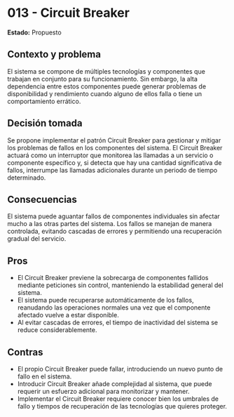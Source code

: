 # 013 - Circuit Breaker

**Estado:** Propuesto

## Contexto y problema
El sistema se compone de múltiples tecnologías y componentes que trabajan en conjunto para su funcionamiento. Sin embargo, la alta dependencia entre estos componentes puede generar problemas de disponibilidad y rendimiento cuando alguno de ellos falla o tiene un comportamiento errático.

## Decisión tomada
Se propone implementar el patrón Circuit Breaker para gestionar y mitigar los problemas de fallos en los componentes del sistema. El Circuit Breaker actuará como un interruptor que monitorea las llamadas a un servicio o componente específico y, si detecta que hay una cantidad significativa de fallos, interrumpe las llamadas adicionales durante un periodo de tiempo determinado.

## Consecuencias
El sistema puede aguantar fallos de componentes individuales sin afectar mucho a las otras partes del sistema. Los fallos se manejan de manera controlada, evitando cascadas de errores y permitiendo una recuperación gradual del servicio.

## Pros
- El Circuit Breaker previene la sobrecarga de componentes fallidos mediante peticiones sin control, manteniendo la estabilidad general del sistema.
- El sistema puede recuperarse automáticamente de los fallos, reanudando las operaciones normales una vez que el componente afectado vuelve a estar disponible.
- Al evitar cascadas de errores, el tiempo de inactividad del sistema se reduce considerablemente.

## Contras
- El propio Circuit Breaker puede fallar, introduciendo un nuevo punto de fallo en el sistema.
- Introducir Circuit Breaker añade complejidad al sistema, que puede requerir un esfuerzo adicional para monitorizar y mantener.
- Implementar el Circuit Breaker requiere conocer bien los umbrales de fallo y tiempos de recuperación de las tecnologías que quieres proteger.
